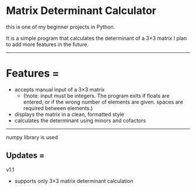 # Matrix Determinant Calculator  

this is one of my beginner projects in Python. 


It is a simple program that calculates the determinant of a 3×3 matrix
I plan to add more features in the future.  

---

# Features = 
- accepts manual input of a 3×3 matrix  
  - (!note: input must be integers. The program exits if floats are entered, or if the wrong number of elements are given. spaces are required between elements.)  
- displays the matrix in a clean, formatted style  
- calculates the determinant using minors and cofactors

---
numpy library is used

## Updates  =
v1.1  
- supports only 3×3 matrix determinant calculation  

